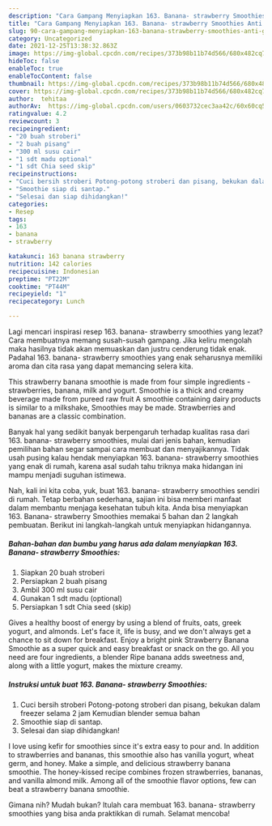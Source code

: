 ```yaml
---
description: "Cara Gampang Menyiapkan 163. Banana- strawberry Smoothies Anti Gagal"
title: "Cara Gampang Menyiapkan 163. Banana- strawberry Smoothies Anti Gagal"
slug: 90-cara-gampang-menyiapkan-163-banana-strawberry-smoothies-anti-gagal
category: Uncategorized
date: 2021-12-25T13:38:32.863Z
image: https://img-global.cpcdn.com/recipes/373b98b11b74d566/680x482cq70/163-banana-strawberry-smoothies-foto-resep-utama.jpg
hideToc: false
enableToc: true
enableTocContent: false
thumbnail: https://img-global.cpcdn.com/recipes/373b98b11b74d566/680x482cq70/163-banana-strawberry-smoothies-foto-resep-utama.jpg
cover: https://img-global.cpcdn.com/recipes/373b98b11b74d566/680x482cq70/163-banana-strawberry-smoothies-foto-resep-utama.jpg
author:  tehitaa
authorAv:  https://img-global.cpcdn.com/users/0603732cec3aa42c/60x60cq50/avatar.jpg
ratingvalue: 4.2
reviewcount: 3
recipeingredient:
- "20 buah stroberi"
- "2 buah pisang"
- "300 ml susu cair"
- "1 sdt madu optional"
- "1 sdt Chia seed skip"
recipeinstructions:
- "Cuci bersih stroberi Potong-potong stroberi dan pisang, bekukan dalam freezer selama 2 jam  Kemudian blender semua bahan"
- "Smoothie siap di santap."
- "Selesai dan siap dihidangkan!"
categories:
- Resep
tags:
- 163
- banana
- strawberry

katakunci: 163 banana strawberry 
nutrition: 142 calories
recipecuisine: Indonesian
preptime: "PT22M"
cooktime: "PT44M"
recipeyield: "1"
recipecategory: Lunch

---
```



Lagi mencari inspirasi resep 163. banana- strawberry smoothies yang lezat? Cara membuatnya memang susah-susah gampang. Jika keliru mengolah maka hasilnya tidak akan memuaskan dan justru cenderung tidak enak. Padahal 163. banana- strawberry smoothies yang enak seharusnya memiliki aroma dan cita rasa yang dapat memancing selera kita.


This strawberry banana smoothie is made from four simple ingredients - strawberries, banana, milk and yogurt. Smoothie is a thick and creamy beverage made from pureed raw fruit A smoothie containing dairy products is similar to a milkshake, Smoothies may be made. Strawberries and bananas are a classic combination.

Banyak hal yang sedikit banyak berpengaruh terhadap kualitas rasa dari 163. banana- strawberry smoothies, mulai dari jenis bahan, kemudian pemilihan bahan segar sampai cara membuat dan menyajikannya. Tidak usah pusing kalau hendak menyiapkan 163. banana- strawberry smoothies yang enak di rumah, karena asal sudah tahu triknya maka hidangan ini mampu menjadi suguhan istimewa.


Nah, kali ini kita coba, yuk, buat 163. banana- strawberry smoothies sendiri di rumah. Tetap berbahan sederhana, sajian ini bisa memberi manfaat dalam membantu menjaga kesehatan tubuh kita. Anda bisa menyiapkan 163. Banana- strawberry Smoothies memakai 5 bahan dan 2 langkah pembuatan. Berikut ini langkah-langkah untuk menyiapkan hidangannya.

<!--inarticleads1-->

##### Bahan-bahan dan bumbu yang harus ada dalam menyiapkan 163. Banana- strawberry Smoothies:

1. Siapkan 20 buah stroberi
1. Persiapkan 2 buah pisang
1. Ambil 300 ml susu cair
1. Gunakan 1 sdt madu (optional)
1. Persiapkan 1 sdt Chia seed (skip)


Gives a healthy boost of energy by using a blend of fruits, oats, greek yogurt, and almonds. Let&#39;s face it, life is busy, and we don&#39;t always get a chance to sit down for breakfast. Enjoy a bright pink Strawberry Banana Smoothie as a super quick and easy breakfast or snack on the go. All you need are four ingredients, a blender Ripe banana adds sweetness and, along with a little yogurt, makes the mixture creamy. 

<!--inarticleads2-->

##### Instruksi untuk buat 163. Banana- strawberry Smoothies:

1. Cuci bersih stroberi Potong-potong stroberi dan pisang, bekukan dalam freezer selama 2 jam  Kemudian blender semua bahan
1. Smoothie siap di santap.
1. Selesai dan siap dihidangkan!

I love using kefir for smoothies since it&#39;s extra easy to pour and. In addition to strawberries and bananas, this smoothie also has vanilla yogurt, wheat germ, and honey. Make a simple, and delicious strawberry banana smoothie. The honey-kissed recipe combines frozen strawberries, bananas, and vanilla almond milk. Among all of the smoothie flavor options, few can beat a strawberry banana smoothie. 

Gimana nih? Mudah bukan? Itulah cara membuat 163. banana- strawberry smoothies yang bisa anda praktikkan di rumah. Selamat mencoba!

